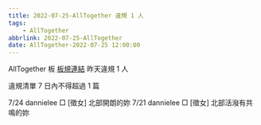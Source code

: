 ```yaml
---
title: 2022-07-25-AllTogether 違規 1 人
tags:
    - AllTogether
abbrlink: 2022-07-25-AllTogether
date: AllTogether-2022-07-25 12:00:00
---
```

AllTogether 板 [板規連結](https://www.ptt.cc/bbs/AllTogether/M.1643211430.A.5FB.html)
昨天違規 1 人
<!-- more -->

違規清單
7 日內不得超過 1 篇

7/24 dannielee □ [徵女] 北部開朗的妳
7/21 dannielee □ [徵女] 北部活潑有共鳴的妳